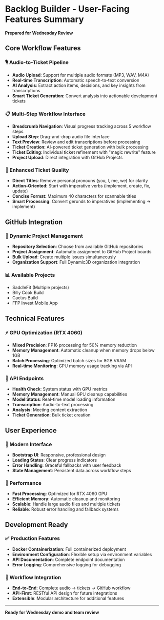# Backlog Builder - User-Facing Features Summary

**Prepared for Wednesday Review**

## Core Workflow Features

### 🎙️ Audio-to-Ticket Pipeline
- **Audio Upload**: Support for multiple audio formats (MP3, WAV, M4A)
- **Real-time Transcription**: Automatic speech-to-text conversion
- **AI Analysis**: Extract action items, decisions, and key insights from transcriptions
- **Smart Ticket Generation**: Convert analysis into actionable development tickets

### 📋 Multi-Step Workflow Interface
- **Breadcrumb Navigation**: Visual progress tracking across 5 workflow steps
- **Upload Step**: Drag-and-drop audio file interface
- **Text Preview**: Review and edit transcriptions before processing
- **Ticket Creation**: AI-powered ticket generation with bulk processing
- **Ticket Editing**: Individual ticket refinement with "magic rewrite" feature
- **Project Upload**: Direct integration with GitHub Projects

### 🎯 Enhanced Ticket Quality
- **Direct Titles**: Remove personal pronouns (you, I, me, we) for clarity
- **Action-Oriented**: Start with imperative verbs (implement, create, fix, update)
- **Concise Format**: Maximum 40 characters for scannable titles
- **Smart Processing**: Convert gerunds to imperatives (implementing → implement)

## GitHub Integration

### 🔗 Dynamic Project Management
- **Repository Selection**: Choose from available GitHub repositories
- **Project Assignment**: Automatic assignment to GitHub Project boards
- **Bulk Upload**: Create multiple issues simultaneously
- **Organization Support**: Full Dynamic3D organization integration

### 📊 Available Projects
- SaddleFit (Multiple projects)
- Billy Cook Build
- Cactus Build
- FFP Invest Mobile App

## Technical Features

### ⚡ GPU Optimization (RTX 4060)
- **Mixed Precision**: FP16 processing for 50% memory reduction
- **Memory Management**: Automatic cleanup when memory drops below 1GB
- **Batch Processing**: Optimized batch sizes for 8GB VRAM
- **Real-time Monitoring**: GPU memory usage tracking via API

### 🔧 API Endpoints
- **Health Check**: System status with GPU metrics
- **Memory Management**: Manual GPU cleanup capabilities
- **Model Status**: Real-time model loading information
- **Transcription**: Audio-to-text processing
- **Analysis**: Meeting content extraction
- **Ticket Generation**: Bulk ticket creation

## User Experience

### 🎨 Modern Interface
- **Bootstrap UI**: Responsive, professional design
- **Loading States**: Clear progress indicators
- **Error Handling**: Graceful fallbacks with user feedback
- **State Management**: Persistent data across workflow steps

### 🚀 Performance
- **Fast Processing**: Optimized for RTX 4060 GPU
- **Efficient Memory**: Automatic cleanup and monitoring
- **Scalable**: Handle large audio files and multiple tickets
- **Reliable**: Robust error handling and fallback systems

## Development Ready

### ✅ Production Features
- **Docker Containerization**: Full containerized deployment
- **Environment Configuration**: Flexible setup via environment variables
- **API Documentation**: Complete endpoint documentation
- **Error Logging**: Comprehensive logging for debugging

### 🔄 Workflow Integration
- **End-to-End**: Complete audio → tickets → GitHub workflow
- **API-First**: RESTful API design for future integrations
- **Extensible**: Modular architecture for additional features

---

**Ready for Wednesday demo and team review**
